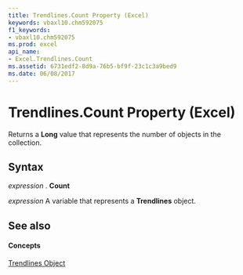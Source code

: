 ```yaml
---
title: Trendlines.Count Property (Excel)
keywords: vbaxl10.chm592075
f1_keywords:
- vbaxl10.chm592075
ms.prod: excel
api_name:
- Excel.Trendlines.Count
ms.assetid: 6731edf2-8d9a-76b5-bf9f-23c1c3a9bed9
ms.date: 06/08/2017
---
```



# Trendlines.Count Property (Excel)

Returns a  **Long** value that represents the number of objects in the collection.


## Syntax

 _expression_ . **Count**

 _expression_ A variable that represents a **Trendlines** object.


## See also


#### Concepts


[Trendlines Object](Excel.Trendlines(object).md)

